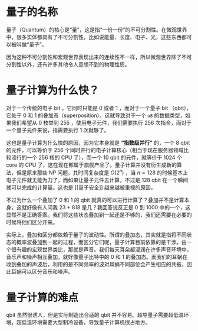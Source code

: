 # 量子的名称

量子（Quantum）的核心是“量”，这是指“一份一份”的不可分割性。在微观世界中，很多实体都具有了不可分割性，比如说能量、长度、电子、光，这些东西都可以被叫做“量子”。

因为这种不可分割性和宏观世界表现出来的连续性不一样，所以微观世界除了不可分割性以外，还有许多其他令人意想不到的物理性质。

# 量子计算为什么快？

对于一个传统的电子 bit ，它同时只能是 0 或者 1 ，而对于一个量子 bit （qbit），它处于 0 和 1 的叠加态（superposition）。这就导致对于一个 `u8` 的数据类型，如果我们希望从 0 枚举到 255 ，使用电子元件，我们需要执行 256 次指令，而对于一个量子元件来说，指需要执行 1 次就够了。

这也是量子计算为什么快的原因，因为它本身就是 **“指数级并行”** 的，一个 8 qbit 的元件，可以等价于 256 个同时并行的电子计算核心（相当于现在服务器领域比较流行的一个 256 核的 CPU 了），而一个 10 qbit 的元件，就等价于 1024 个 core 的 CPU 了，这在现在都属于旗舰产品了。量子计算并没有衍生成新的算法，但是原来那些 NP 问题，其时间复杂度是 $O(2^{n})$ ，当 $n = 128$ 的时候基本上电子元件就无能为力了，而如果让量子元件去计算，不过是 128 qbit 在一个瞬间就可以完成的计算量。这也是 [[量子安全]] 越来越被重视的原因。

不过为什么一个叠加了 0 和 1 的 qbit 就真的可以进行计算了？叠加并不是计算本身，这就好像有人问我 23 + 818 是几？我回答说反正是 0 到 1000 中的一个，这显然不是正确答案。我们将这些状态叠加到一起还是不够的，我们还需要在必要的时候将他们区分开来。

实际上，叠加和区分都依赖于量子的波动性。所谓的叠加态，其实就是指将不同状态的概率波叠加到一起的过程，而区分它们呢，量子计算目前依靠的是干涉。由一个很有趣的宏观世界类比，那就是声音。我们每天耳朵都浸润在许多声音环境中，音乐声和噪声相互叠加，就好像量子比特中的 0 和 1 的叠加态。而我们的耳蜗在收到叠加的声波后，利用的是不同频率的波对耳蜗不同部位会产生相应的共振，因此耳蜗可以区分音乐和噪声。

# 量子计算的难点

qbit 虽然很诱人，但是实际制造出合适的 qbit 并不容易。超导量子需要超低温环境，超低温环境需要大型制冷设备，导致量子计算机很占地方。
